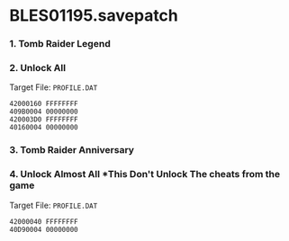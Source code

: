 # BLES01195.savepatch

### 1. Tomb Raider Legend
### 2. Unlock All

Target File: `PROFILE.DAT`

```
42000160 FFFFFFFF
409B0004 00000000
420003D0 FFFFFFFF
40160004 00000000
```

### 3. Tomb Raider Anniversary
### 4. Unlock Almost All *This Don't Unlock The cheats from the game

Target File: `PROFILE.DAT`

```
42000040 FFFFFFFF
40D90004 00000000
```

